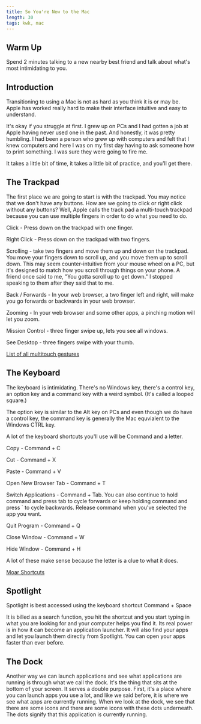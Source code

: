 ```yaml
---
title: So You're New to the Mac
length: 30
tags: kwk, mac
---
```


## Warm Up

Spend 2 minutes talking to a new nearby best friend and talk about what's most 
intimidating to you.


## Introduction

Transitioning to using a Mac is not as hard as you think it is or may be. Apple
has worked really hard to make their interface intuitive and easy to understand.

It's okay if you struggle at first. I grew up on PCs and I had gotten a job at 
Apple having never used one in the past. And honestly, it was pretty humbling.
I had been a person who grew up with computers and felt that I knew computers
and here I was on my first day having to ask someone how to print something. I
was sure they were going to fire me.

It takes a little bit of time, it takes a little bit of practice, and you'll 
get there.

## The Trackpad

The first place we are going to start is with the trackpad. You may notice that 
we don't have any buttons. How are we going to click or right click without any 
buttons? Well, Apple calls the track pad a multi-touch trackpad because you can 
use multiple fingers in order to do what you need to do.

Click - Press down on the trackpad with one finger. 

Right Click - Press down on the trackpad with two fingers.

Scrolling - take two fingers and move them up and down on the trackpad. You move
your fingers down to scroll up, and you move them up to scroll down. This may 
seem counter-intuitive from your mouse wheel on a PC, but it's designed to 
match how you scroll through things on your phone. A friend once said to me,
"You gotta scroll up to get down." I stopped speaking to them after they said 
that to me.

Back / Forwards - In your web browser, a two finger left and right, will make 
you go forwards or backwards in your web browser.

Zooming - In your web browser and some other apps, a pinching motion will let 
you zoom.

Mission Control - three finger swipe up, lets you see all windows.

See Desktop - three fingers swipe with your thumb.

[List of all multitouch gestures](https://www.danrodney.com/mac/multitouch.html)

## The Keyboard

The keyboard is intimidating. There's no Windows key, there's a control key, an
option key and a command key with a weird symbol. (It's called a looped square.)

The option key is similar to the Alt key on PCs and even though we do have a 
control key, the command key is generally the Mac equvialent to the Windows CTRL
key.

A lot of the keyboard shortcuts you'll use will be Command and a letter.

Copy - Command + C

Cut - Command + X

Paste - Command + V

Open New Browser Tab - Command + T

Switch Applications - Command + Tab. You can also continue to hold command and 
press tab to cycle forwards or keep holding command and press ` to cycle 
backwards. Release command when you've selected the app you want.

Quit Program - Command + Q

Close Window - Command + W

Hide Window - Command + H

A lot of these make sense because the letter is a clue to what it does.

[Moar Shortcuts](https://support.apple.com/en-us/ht201236)

## Spotlight

Spotlight is best accessed using the keyboard shortcut Command + Space

It is billed as a search function, you hit the shortcut and you start typing in 
what you are looking for and your computer helps you find it.  Its real power
is in how it can become an application launcher. It will also find your apps and 
let you launch them directly from Spotlight. You can open your apps faster than 
ever before.


## The Dock

Another way we can launch applications and see what applications are running 
is through what we call the dock. It's the thing that sits at the bottom of your 
screen. It serves a double purpose. First, it's a place where you can launch 
apps you use a lot, and like we said before, it is where we see what apps
are currently running. When we look at the dock, we see that there are some 
icons and there are some icons with these dots underneath. The dots signify that
this application is currently running. 

